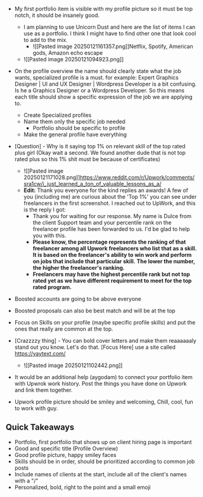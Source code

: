 - My first portfolio item is visible with my profile picture so it must be top notch, it should be insanely good.
	- I am planning to use Unicorn Dust and here are the list of items I can use as a portfolio. I think I might have to find other one that look cool to add to the mix.
		- ![[Pasted image 20250121161357.png]]Netflix, Spotify, American gods, Amazon echo escape
	- ![[Pasted image 20250121094923.png]]
- On the profile overview the name should clearly state what the job wants, specialized profile is a must. for example: Expert Graphics Designer | UI and UX Designer | Wordpress Developer is a bit confusing. Is he a Graphics Designer or a Wordpress Developer. So this means each title should show a specific expression of the job we are applying to.
	- Create Specialized profiles
	- Name them only the specific job needed
		- Portfolio should be specific to profile
	- Make the general profile have everything
- [Question] - Why is it saying top 1% on relevant skill of the top rated plus girl (Okay wait a second. We found another dude that is not top rated plus so this 1% shit must be because of certificates)
	- ![[Pasted image 20250121171028.png]]https://www.reddit.com/r/Upwork/comments/sra1cw/i_just_learned_a_ton_of_valuable_lessons_as_a/
	- **Edit:** Thank you everyone for the kind replies an awards! A few of you (including me) are curious about the 'Top 1%' you can see under freelancers in the first screenshot. I reached out to UpWork, and this is the reply I got:
		- Thank you for waiting for our response. My name is Dulce from the client Support team and your percentile rank on the freelancer profile has been forwarded to us. I'd be glad to help you with this.
		- **Please know, the percentage represents the ranking of that freelancer among all Upwork freelancers who list that as a skill. It is based on the freelancer's ability to win work and perform on jobs that include that particular skill.** **The lower the number, the higher the freelancer's ranking.**
		- **Freelancers may have the highest percentile rank but not top rated yet as we have different requirement to meet for the top rated program.**
	
- Boosted accounts are going to be above everyone
- Boosted proposals can also be best match and will be at the top
- Focus on Skills on your profile (maybe specific profile skills) and put the ones that really are common at the top.
- [Crazzzzy thing] - You can bold cover letters and make them reaaaaaaly stand out you know. Let's do that. [Focus Here] use a site called https://yaytext.com/
	- ![[Pasted image 20250121102442.png]]
- It would be an additional help (aygodam) to connect your portfolio item with Upwrok work history. Post the things you have done on Upwork and link them together.
- Upwork profile picture should be smiley and welcoming, Chill, cool, fun to work with guy.

## Quick Takeaways
- Portfolio, first portfolio that shows up on client hiring page is important
- Good and specific title (Profile Overview)
- Good profile picture, happy smiley faces
- Skills should be in order, should be prioritized according to common job posts
- Include names of clients at the start, include all of the client's names with a "/"
- Personalized, bold, right to the point and a small emoji